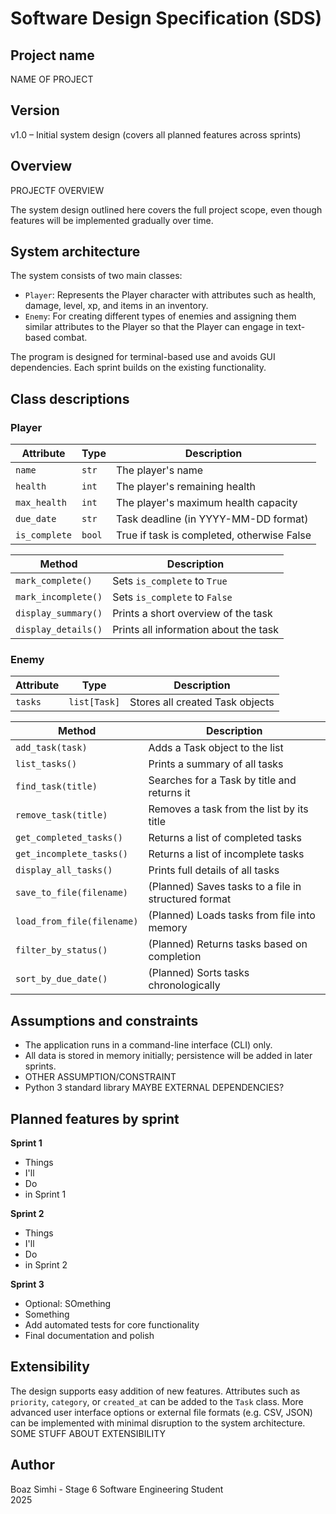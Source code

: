# Software Design Specification (SDS)

## Project name
NAME OF PROJECT

## Version
v1.0 – Initial system design (covers all planned features across sprints)

## Overview
PROJECTF OVERVIEW

The system design outlined here covers the full project scope, even though features will be implemented gradually over time.

## System architecture
The system consists of two main classes:

- `Player`: Represents the Player character with attributes such as health, damage, level, xp, and items in an inventory.
- `Enemy`: For creating different types of enemies and assigning them similar attributes to the Player so that the Player can engage in text-based combat.

The program is designed for terminal-based use and avoids GUI dependencies. Each sprint builds on the existing functionality.

## Class descriptions

### Player

| Attribute       | Type     | Description                                 |
|----------------|----------|---------------------------------------------|
| `name`        | `str`    | The player's name             |
| `health`  | `int`    | The player's remaining health            |
| `max_health`  | `int`    | The player's maximum health capacity           |
| `due_date`     | `str`    | Task deadline (in YYYY-MM-DD format)        |
| `is_complete`  | `bool`   | True if task is completed, otherwise False  |

| Method              | Description                                |
|---------------------|--------------------------------------------|
| `mark_complete()`   | Sets `is_complete` to `True`               |
| `mark_incomplete()` | Sets `is_complete` to `False`              |
| `display_summary()` | Prints a short overview of the task        |
| `display_details()` | Prints all information about the task      |

### Enemy

| Attribute | Type        | Description                                |
|-----------|-------------|--------------------------------------------|
| `tasks`   | `list[Task]`| Stores all created Task objects            |

| Method                    | Description                                         |
|---------------------------|-----------------------------------------------------|
| `add_task(task)`          | Adds a Task object to the list                      |
| `list_tasks()`            | Prints a summary of all tasks                       |
| `find_task(title)`        | Searches for a Task by title and returns it         |
| `remove_task(title)`      | Removes a task from the list by its title           |
| `get_completed_tasks()`   | Returns a list of completed tasks                   |
| `get_incomplete_tasks()`  | Returns a list of incomplete tasks                  |
| `display_all_tasks()`     | Prints full details of all tasks                    |
| `save_to_file(filename)`  | (Planned) Saves tasks to a file in structured format|
| `load_from_file(filename)`| (Planned) Loads tasks from file into memory         |
| `filter_by_status()`      | (Planned) Returns tasks based on completion         |
| `sort_by_due_date()`      | (Planned) Sorts tasks chronologically               |

## Assumptions and constraints
- The application runs in a command-line interface (CLI) only.
- All data is stored in memory initially; persistence will be added in later sprints.
- OTHER ASSUMPTION/CONSTRAINT
- Python 3 standard library MAYBE EXTERNAL DEPENDENCIES?

## Planned features by sprint

**Sprint 1**
- Things
- I'll
- Do
- in Sprint 1

**Sprint 2**
- Things
- I'll
- Do
- in Sprint 2

**Sprint 3**
- Optional: SOmething
- Something
- Add automated tests for core functionality
- Final documentation and polish

## Extensibility
The design supports easy addition of new features. Attributes such as `priority`, `category`, or `created_at` can be added to the `Task` class. More advanced user interface options or external file formats (e.g. CSV, JSON) can be implemented with minimal disruption to the system architecture. SOME STUFF ABOUT EXTENSIBILITY

## Author
Boaz Simhi - Stage 6 Software Engineering Student  
2025